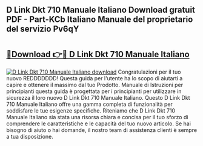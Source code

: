## D Link Dkt 710 Manuale Italiano Download gratuit PDF - Part-KCb Italiano Manuale del proprietario del servizio Pv6qY

# <h2><a href="http://dfgn1b.blite.top/?on=D+Link+Dkt+710+Manuale+Italiano">🔗Download 👉🔴 D Link Dkt 710 Manuale Italiano</a></h2>

[![D Link Dkt 710 Manuale Italiano download](https://i.imgur.com/lujVjoI.png)](http://dfgn1b.blite.top/?on=D+Link+Dkt+710+Manuale+Italiano)
Congratulazioni per il tuo nuovo REDDDDDDD! Questa guida per l'utente ha lo scopo di aiutarti a capire e ottenere il massimo dal tuo Prodotto. Manuale di Istruzioni per principianti questa guida è progettata per i principianti per utilizzare in sicurezza il loro nuovo D Link Dkt 710 Manuale Italiano. Questo D Link Dkt 710 Manuale Italiano offre una gamma completa di funzionalità per soddisfare le tue esigenze specifiche. Riteniamo che D Link Dkt 710 Manuale Italiano sia stata una risorsa chiara e concisa per il tuo sforzo di comprendere le caratteristiche e le capacità del tuo nuovo articolo. Se hai bisogno di aiuto o hai domande, il nostro team di assistenza clienti è sempre a tua disposizione.
